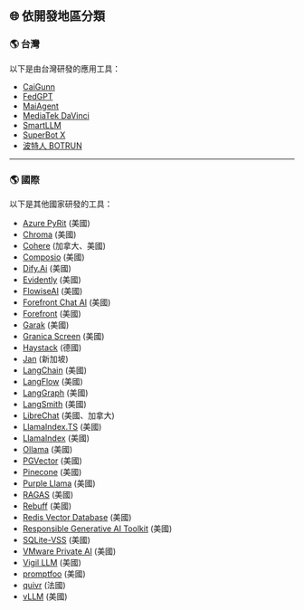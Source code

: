 ## 🌐 依開發地區分類

<h3 id="taiwan">🌎 台灣</h3>

以下是由台灣研發的應用工具：

- [CaiGunn](../../tools/development.md#caigunn)
- [FedGPT](../../tools/development.md#fedgpt)
- [MaiAgent](../../tools/development.md#maiagent)
- [MediaTek DaVinci](../../tools/development.md#mediatek-davinci)
- [SmartLLM](../../tools/development.md#smartllm)
- [SuperBot X](../../tools/development.md#superbot-x)
- [波特人 BOTRUN](../../tools/development.md#botrun)

---

<h3 id="international">🌎 國際</h3>

以下是其他國家研發的工具：

- [Azure PyRit](../../tools/development.md#azure-pyrit) (美國)
- [Chroma](../../tools/development.md#chroma) (美國)
- [Cohere](../../tools/development.md#cohere) (加拿大、美國)
- [Composio](../../tools/development.md#composio) (美國)
- [Dify.Ai](../../tools/development.md#dify-ai) (美國)
- [Evidently](../../tools/development.md#evidently) (美國)
- [FlowiseAI](../../tools/development.md#flowiseai) (美國)
- [Forefront Chat AI](../../tools/development.md#forefront-chat-ai) (美國)
- [Forefront](../../tools/development.md#forefront) (美國)
- [Garak](../../tools/development.md#garak) (美國)
- [Granica Screen](../../tools/development.md#granica-screen) (美國)
- [Haystack](../../tools/development.md#haystack) (德國)
- [Jan](../../tools/development.md#jan) (新加坡)
- [LangChain](../../tools/development.md#langchain) (美國)
- [LangFlow](../../tools/development.md#langflow) (美國)
- [LangGraph](../../tools/development.md#langgraph) (美國)
- [LangSmith](../../tools/development.md#langsmith) (美國)
- [LibreChat](../../tools/development.md#librechat) (美國、加拿大)
- [LlamaIndex.TS](../../tools/development.md#llamaindex-ts) (美國)
- [LlamaIndex](../../tools/development.md#llamaindex) (美國)
- [Ollama](../../tools/development.md#ollama) (美國)
- [PGVector](../../tools/development.md#pgvector) (美國)
- [Pinecone](../../tools/development.md#pinecone) (美國)
- [Purple Llama](../../tools/development.md#purple-llama) (美國)
- [RAGAS](../../tools/development.md#ragas) (美國)
- [Rebuff](../../tools/development.md#rebuff) (美國)
- [Redis Vector Database](../../tools/development.md#redis-vector-database) (美國)
- [Responsible Generative AI Toolkit](../../tools/development.md#responsible-generative-ai-toolkit) (美國)
- [SQLite-VSS](../../tools/development.md#sqlite-vss) (美國)
- [VMware Private AI](../../tools/development.md#vmware-private-ai) (美國)
- [Vigil LLM](../../tools/development.md#vigil-llm) (美國)
- [promptfoo](../../tools/development.md#promptfoo) (美國)
- [quivr](../../tools/development.md#quivr) (法國)
- [vLLM](../../tools/development.md#vllm) (美國)
